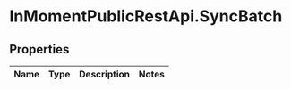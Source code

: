 # InMomentPublicRestApi.SyncBatch

## Properties

Name | Type | Description | Notes
------------ | ------------- | ------------- | -------------


